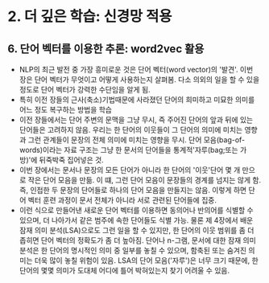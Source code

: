 # 2. 더 깊은 학습: 신경망 적용
## 6. 단어 벡터를 이용한 추론: word2vec 활용
- NLP의 최근 발전 중 가장 흥미로운 것은 단어 벡터(word vector)의 '발견'. 이번 장은 단어 벡터가 무엇이고 어떻게 사용하는지 살펴봄. 다소 의외의 일을 할 수 있을 정도로 단어 벡터가 강력한 수단임을 알게 됨.
- 특히 이전 장들의 근사(축소)기법때문에 사라졌던 단어의 희미하고 미묘한 의미를 어느 정도 복구하는 방법을 학습
- 이전 장들에서는 단어 주변의 문맥을 그냥 무시, 즉 주어진 단어의 앞과 뒤에 있는 단어들은 고려하지 않음. 우리는 한 단어의 이웃들이 그 단어의 의미에 미치는 영향과 그런 관계들이 문장의 전체 의미에 미치는 영향을 무시. 단어 모음(bag-of-words)이라는 자료 구조는 그냥 한 문서의 단어들을 통계적'자루(bag;또는 가방)'에 뒤죽박죽 집어넣은 것.
- 이번 장에서는 문서나 문장의 모든 단어가 아니라 한 단어의 '이웃'단어 몇 개 만으로 작은 단어 모음을 만듦. 이 떄, 그런 단어 모음이 문장들의 경계를 넘지는 않게 함. 즉, 인접한 두 문장의 단어들로 하나의 단어 모음을 만들지는 않음. 이렇게 하면 단어 벡터 훈련 과정이 문서 전체가 아니라 서로 관련된 단어들에 집중.
- 이런 식으로 만들어낸 새로운 단어 벡터를 이용하면 동의어나 반의어를 식별할 수 있으며, 더 나아가서 같은 범주에 속한 단어들도 식별 가능. 물론 제 4장에서 배운 잠재 의미 분석(LSA)으로도 그런 일을 할 수 있지만, 한 단어의 이웃 범위를 좀 더 좁히면 단어 벡터의 정확도가 좀 더 높아짐. 단어나 n-그램, 문서에 대한 잠재 의미 분석은 한 단어의 명시적인 의미 중 일부를 놓칠 수 있으며, 함축된 또는 숨겨진 의미는 더욱 많이 놓칠 위험이 있음. LSA의 단어 모음('자루')은 너무 크기 때문에, 한 단어의 몇몇 의미가 도대체 어디에 틀어 박혀있는지 찾기 어려울 수 있음.